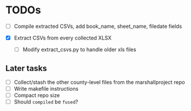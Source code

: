 # TODOs

- [ ] Compile extracted CSVs, add book_name, sheet_name, filedate fields

- [x] Extract CSVs from every collected XLSX
    - [ ] Modify extract_csvs.py to handle older xls files


## Later tasks

- [ ] Collect/stash the other county-level files from the marshallproject repo
- [ ] Write makefile instructions
- [ ] Compact repo size
- [ ] Should `compiled` be `fused`?
